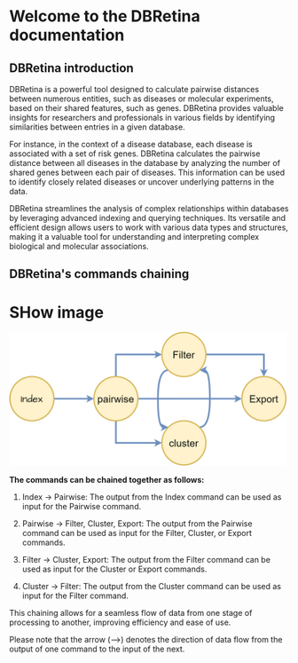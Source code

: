 # Welcome to the DBRetina documentation

## DBRetina introduction

DBRetina is a powerful tool designed to calculate pairwise distances between numerous entities, such as diseases or molecular experiments, based on their shared features, such as genes. DBRetina provides valuable insights for researchers and professionals in various fields by identifying similarities between entries in a given database.

For instance, in the context of a disease database, each disease is associated with a set of risk genes. DBRetina calculates the pairwise distance between all diseases in the database by analyzing the number of shared genes between each pair of diseases. This information can be used to identify closely related diseases or uncover underlying patterns in the data.

DBRetina streamlines the analysis of complex relationships within databases by leveraging advanced indexing and querying techniques. Its versatile and efficient design allows users to work with various data types and structures, making it a valuable tool for understanding and interpreting complex biological and molecular associations.

## DBRetina's commands chaining

# SHow image

<img src="usage/dbretina_chain.png" alt="DBRetina's commands chaining" width="500"/>

**The commands can be chained together as follows:**

1. Index → Pairwise: The output from the Index command can be used as input for the Pairwise command.

2. Pairwise → Filter, Cluster, Export: The output from the Pairwise command can be used as input for the Filter, Cluster, or Export commands.

3. Filter → Cluster, Export: The output from the Filter command can be used as input for the Cluster or Export commands.

4. Cluster → Filter: The output from the Cluster command can be used as input for the Filter command.

This chaining allows for a seamless flow of data from one stage of processing to another, improving efficiency and ease of use.

Please note that the arrow (-->) denotes the direction of data flow from the output of one command to the input of the next.